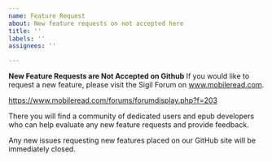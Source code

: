 ```yaml
---
name: Feature Request
about: New feature requests on not accepted here
title: ''
labels: ''
assignees: ''

---
```


**New Feature Requests are Not Accepted on Github**
If you would like to request a new feature, please visit the Sigil
Forum on www.mobileread.com.
 
https://www.mobileread.com/forums/forumdisplay.php?f=203

There you will find a community of dedicated users and epub developers
who can help evaluate any new feature requests and provide feedback.

Any new issues requesting new features placed on our GitHub site will be immediately closed.
